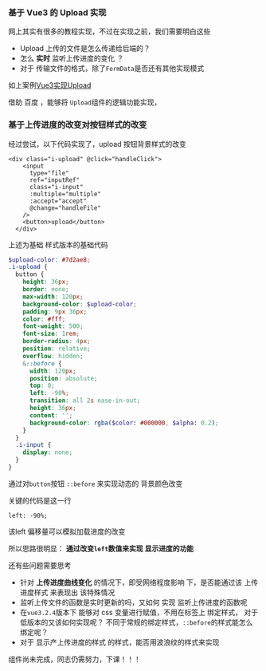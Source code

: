 

### 基于 Vue3 的 Upload 实现

网上其实有很多的教程实现，不过在实现之前，我们需要明白这些

- Upload 上传的文件是怎么传递给后端的？
- 怎么 **实时** 监听上传进度的变化 ？
- 对于 传输文件的格式，除了`FormData`是否还有其他实现模式

如上案例[Vue3实现Upload](https://www.jb51.net/article/211379.htm)

借助 百度  ，能够将 `Upload`组件的逻辑功能实现，

###  基于上传进度的改变对按钮样式的改变

经过尝试，以下代码实现了，upload 按钮背景样式的改变

```vue
<div class="i-upload" @click="handleClick">
    <input
      type="file"
      ref="inputRef"
      class="i-input"
      :multiple="multiple"
      :accept="accept"
      @change="handleFile"
    />
    <button>upload</button>
  </div>
```

上述为基础 样式版本的基础代码

```scss
$upload-color: #7d2ae8;
.i-upload {
  button {
    height: 36px;
    border: none;
    max-width: 120px;
    background-color: $upload-color;
    padding: 9px 36px;
    color: #fff;
    font-weight: 500;
    font-size: 1rem;
    border-radius: 4px;
    position: relative;
    overflow: hidden;
    &::before {
      width: 120px;
      position: absolute;
      top: 0;
      left: -90%;
      transition: all 2s ease-in-out;
      height: 36px;
      content: '';
      background-color: rgba($color: #000000, $alpha: 0.2);
    }
  }
  .i-input {
    display: none;
  }
}
```

通过对`button`按钮 `::before`  来实现动态的 背景颜色改变 

关键的代码是这一行

```
left: -90%;
```

该left 偏移量可以模拟加载进度的改变

所以思路很明显： **通过改变`left`数值来实现 显示进度的功能**

还有些问题需要思考

- 针对 **上传进度曲线变化** 的情况下，即受网络程度影响 下，是否能通过该 上传进度样式  来表现出 该特殊情况
- 监听上传文件的函数是实时更新的吗，又如何 实现 监听上传进度的函数呢
- 在`vue3.2.4`版本下 能够对 css 变量进行赋值，不用在标签上 绑定样式， 对于低版本的又该如何实现呢？ 不同于常规的绑定样式，`::before`的样式能怎么绑定呢？
- 对于 显示产上传进度的样式 的样式，能否用波浪纹的样式来实现

组件尚未完成，同志仍需努力，下课！！！

